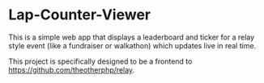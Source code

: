 # Lap-Counter-Viewer

This is a simple web app that displays a leaderboard and ticker for a relay style event (like a fundraiser or walkathon) which updates live in real time.

This project is specifically designed to be a frontend to https://github.com/theotherphp/relay.
